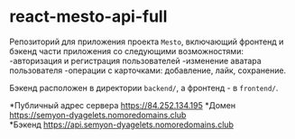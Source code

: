 # react-mesto-api-full
Репозиторий для приложения проекта `Mesto`, включающий фронтенд и бэкенд части приложения со следующими возможностями: 
-авторизация и регистрация пользователей
-изменение аватара пользователя
-операции с карточками: добавление, лайк, сохранение.
 
Бэкенд расположен в директории `backend/`, а фронтенд - в `frontend/`. 
  
*Публичный адрес сервера https://84.252.134.195
*Домен https://semyon-dyagelets.nomoredomains.club  
*Бэкенд https://api.semyon-dyagelets.nomoredomains.club
